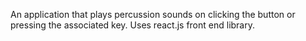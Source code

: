 An application that plays percussion sounds on clicking the button or pressing the associated key.
Uses react.js front end library.
